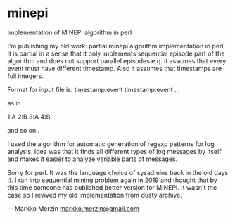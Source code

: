 # minepi
Implementation of MINEPI algorithm in perl

I'm publishing my old work: partial minepi algorithm implementation in perl. It is partial in a sense that it only implements sequential episode part of the algorithm and does not support parallel episodes e.q. it assumes that every event must have different timestamp. Also it assumes that timestamps are full integers.

Format for input file is:
timestamp:event
timestamp:event
...

as in

1:A
2:B
3:A
4:B

and so on..

I used the algorithm for automatic generation of regexp patterns for log analysis. Idea was that it finds all different types of log messages by itself and makes it easier to analyze variable parts of messages.

Sorry for perl. It was the language choice of sysadmins back in the old days :). I ran into sequential mining problem again in 2019 and thought that by this time someone has published better version for MINEPI. It wasn't the case so I revived my old implementation from dusty archive.

-- 
Markko Merzin <markko.merzin@gmail.com>

